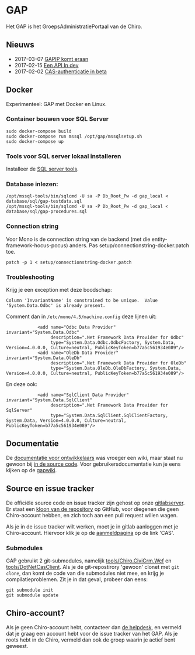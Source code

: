 # GAP

Het GAP is het GroepsAdministratiePortaal van de Chiro.

## Nieuws

* 2017-03-07 [GAPIP komt eraan](doc/GAPIP.md)
* 2017-02-15 [Een API In dev](doc/news/api.md)
* 2017-02-02 [CAS-authenticatie in beta](doc/news/cas.md)

## Docker

Experimenteel: GAP met Docker en Linux.

### Container bouwen voor SQL Server
```
sudo docker-compose build
sudo docker-compose run mssql /opt/gap/mssqlsetup.sh
sudo docker-compose up
```

### Tools voor SQL server lokaal installeren

Installeer de [SQL server tools](https://docs.microsoft.com/en-us/sql/linux/sql-server-linux-setup-tools).

### Database inlezen:
```
/opt/mssql-tools/bin/sqlcmd -U sa -P Db_Root_Pw -d gap_local < database/sql/gap-testdata.sql
/opt/mssql-tools/bin/sqlcmd -U sa -P Db_Root_Pw -d gap_local < database/sql/gap-procedures.sql
```

### Connection string

Voor Mono is de connection string van de backend (met die entity-framework-hocus-pocus)
anders. Pas setup/connectionstring-docker.patch toe.

    patch -p 1 < setup/connectionstring-docker.patch

### Troubleshooting

Krijg je een exception met deze boodschap:
```
Column 'InvariantName' is constrained to be unique.  Value 'System.Data.Odbc' is already present.
```
Comment dan in `/etc/mono/4.5/machine.config` deze lijnen uit:
```
            <add name="Odbc Data Provider"         invariant="System.Data.Odbc"
                 description=".Net Framework Data Provider for Odbc"
                 type="System.Data.Odbc.OdbcFactory, System.Data, Version=4.0.0.0, Culture=neutral, PublicKeyToken=b77a5c561934e089"/>
            <add name="OleDb Data Provider"        invariant="System.Data.OleDb"
                 description=".Net Framework Data Provider for OleDb"
                 type="System.Data.OleDb.OleDbFactory, System.Data, Version=4.0.0.0, Culture=neutral, PublicKeyToken=b77a5c561934e089"/>
```
En deze ook:
```
            <add name="SqlClient Data Provider"    invariant="System.Data.SqlClient"
                 description=".Net Framework Data Provider for SqlServer"
                 type="System.Data.SqlClient.SqlClientFactory, System.Data, Version=4.0.0.0, Culture=neutral, PublicKeyToken=b77a5c561934e089"/>
```

## Documentatie

De [documentatie voor ontwikkelaars](doc/README.md) was vroeger een
wiki, maar staat nu gewoon bij [in de source code](doc/README.md).
Voor gebruikersdocumentatie kun je eens kijken op de
[gapwiki](https://gapwiki.chiro.be).

## Source en issue tracker

De officiële source code en issue tracker zijn gehost op onze
[gitlabserver](https://gitlab.chiro.be/gap/gap).  Er staat een [kloon van de repository](https://github.com/Chirojeugd-Vlaanderen/gap)
op GitHub, voor diegenen die geen Chiro-account hebben, en zich toch
aan een pull request willen wagen.

Als je in de issue tracker wilt werken, moet je in gitlab aanloggen
met je Chiro-account. Hiervoor klik je op de
[aanmeldpagina](https://gitlab.chiro.be/users/sign_in) op de link 'CAS'.

### Submodules

GAP gebruikt 2 git-submodules, namelijk [tools/Chiro.CiviCrm.Wcf](tools/Chiro.CiviCrm.Wcf)
en [tools/DotNetCasClient](tools/DotNetCasClient). Als je de git-repostirory 'gewoon'
clonet met `git clone`, dan komt de code van die submodules niet mee, en krijg je
compilatieproblemen. Zit je in dat geval, probeer dan eens:

```
git submodule init
git submodule update
```

## Chiro-account?

Als je geen Chiro-account hebt, contacteer dan
[de helpdesk](https://chiro.be/eloket/feedback-gap), en vermeld dat
je graag een account hebt voor de issue tracker van het GAP. Als je
roots hebt in de Chiro, vermeld dan ook de groep waarin je actief
bent geweest.
